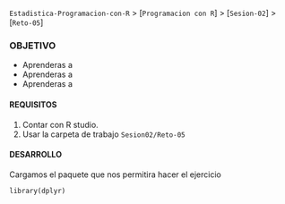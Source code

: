 `Estadistica-Programacion-con-R` > [`Programacion con R`] > [`Sesion-02`] > [`Reto-05`] 


### OBJETIVO
- Aprenderas a 
- Aprenderas a 
- Aprenderas a  

#### REQUISITOS
1. Contar con R studio.
1. Usar la carpeta de trabajo `Sesion02/Reto-05`

#### DESARROLLO

Cargamos el paquete que nos permitira hacer el ejercicio   
```{r}
library(dplyr)
```
